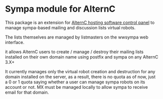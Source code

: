 
Sympa module for AlternC
========================

This package is an extension for [AlternC hosting software control panel](https://alternc.com) to manage sympa-based mailing and discussion lists virtual robots.

The lists themselves are managed by listmasters on the wwsympa web interface.

it allows AlternC users to create / manage / destroy their mailing lists installed on their own domain name using postfix and sympa on any AlternC 3.X+

It currently manages only the virtual robot creation and destruction for any domain installed on the server, as a result, there is no quota as of now, just a 0 or 1 quota saying whether a user can manage sympa robots on its account or not.
MX must be managed locally to allow sympa to receive email for that domain.


